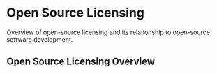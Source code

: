 # Open Source Licensing

Overview of open-source licensing and its relationship to open-source software development.

## Open Source Licensing Overview